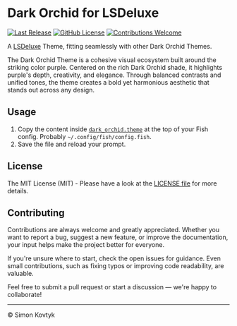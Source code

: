 # Dark Orchid for LSDeluxe
[![Last Release](https://img.shields.io/github/v/release/simonkovtyk/dark-orchid-lsdeluxe?sort=semver&display_name=release&color=7300ff)](./)
[![GitHub License](https://img.shields.io/github/license/simonkovtyk/dark-orchid-lsdeluxe?color=7300ff)](./LICENSE)
[![Contributions Welcome](https://img.shields.io/badge/contributions-welcome-7300ff)](./)

A [LSDeluxe](https://github.com/lsd-rs/lsd) Theme, fitting seamlessly with other Dark Orchid Themes.

The Dark Orchid Theme is a cohesive visual ecosystem built around the striking color purple. Centered on the rich Dark Orchid shade, it highlights purple's depth, creativity, and elegance. Through balanced contrasts and unified tones, the theme creates a bold yet harmonious aesthetic that stands out across any design.

## Usage
1. Copy the content inside [`dark_orchid.theme`](./dark_orchid.fish) at the top of your Fish config. Probably `~/.config/fish/config.fish`.
3. Save the file and reload your prompt.

## License
The MIT License (MIT) - Please have a look at the [LICENSE file](./LICENSE) for more details.

## Contributing
Contributions are always welcome and greatly appreciated. Whether you want to report a bug, suggest a new feature, or improve the documentation, your input helps make the project better for everyone.

If you're unsure where to start, check the open issues for guidance. Even small contributions, such as fixing typos or improving code readability, are valuable.

Feel free to submit a pull request or start a discussion — we're happy to collaborate!

---

© Simon Kovtyk
